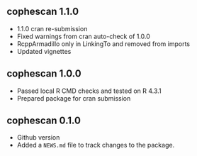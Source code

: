 ## cophescan 1.1.0

* 1.1.0 cran re-submission
* Fixed warnings from cran auto-check of 1.0.0
* RcppArmadillo only in LinkingTo and removed from imports
* Updated vignettes

## cophescan 1.0.0 

* Passed local R CMD checks and tested on R 4.3.1
* Prepared package for cran submission

## cophescan 0.1.0 

* Github version
* Added a `NEWS.md` file to track changes to the package.
